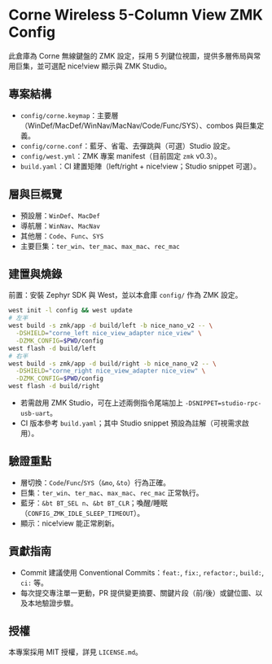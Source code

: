 # Corne Wireless 5-Column View ZMK Config

此倉庫為 Corne 無線鍵盤的 ZMK 設定，採用 5 列鍵位視圖，提供多層佈局與常用巨集，並可選配 nice!view 顯示與 ZMK Studio。

## 專案結構

- `config/corne.keymap`：主要層（WinDef/MacDef/WinNav/MacNav/Code/Func/SYS）、combos 與巨集定義。
- `config/corne.conf`：藍牙、省電、去彈跳與（可選）Studio 設定。
- `config/west.yml`：ZMK 專案 manifest（目前固定 `zmk` v0.3）。
- `build.yaml`：CI 建置矩陣（left/right + nice!view；Studio snippet 可選）。

## 層與巨概覽

- 預設層：`WinDef`、`MacDef`
- 導航層：`WinNav`、`MacNav`
- 其他層：`Code`、`Func`、`SYS`
- 主要巨集：`ter_win`、`ter_mac`、`max_mac`、`rec_mac`

## 建置與燒錄

前置：安裝 Zephyr SDK 與 West，並以本倉庫 `config/` 作為 ZMK 設定。

```bash
west init -l config && west update
# 左半
west build -s zmk/app -d build/left -b nice_nano_v2 -- \
  -DSHIELD="corne_left nice_view_adapter nice_view" \
  -DZMK_CONFIG=$PWD/config
west flash -d build/left
# 右半
west build -s zmk/app -d build/right -b nice_nano_v2 -- \
  -DSHIELD="corne_right nice_view_adapter nice_view" \
  -DZMK_CONFIG=$PWD/config
west flash -d build/right
```

- 若需啟用 ZMK Studio，可在上述兩側指令尾端加上 `-DSNIPPET=studio-rpc-usb-uart`。
- CI 版本參考 `build.yaml`；其中 Studio snippet 預設為註解（可視需求啟用）。

## 驗證重點

- 層切換：`Code`/`Func`/`SYS`（`&mo`, `&to`）行為正確。
- 巨集：`ter_win`、`ter_mac`、`max_mac`、`rec_mac` 正常執行。
- 藍牙：`&bt BT_SEL n`、`&bt BT_CLR`；喚醒/睡眠（`CONFIG_ZMK_IDLE_SLEEP_TIMEOUT`）。
- 顯示：nice!view 能正常刷新。

## 貢獻指南

- Commit 建議使用 Conventional Commits：`feat:`, `fix:`, `refactor:`, `build:`, `ci:` 等。
- 每次提交專注單一更動，PR 提供變更摘要、關鍵片段（前/後）或鍵位圖、以及本地驗證步驟。

## 授權

本專案採用 MIT 授權，詳見 `LICENSE.md`。
